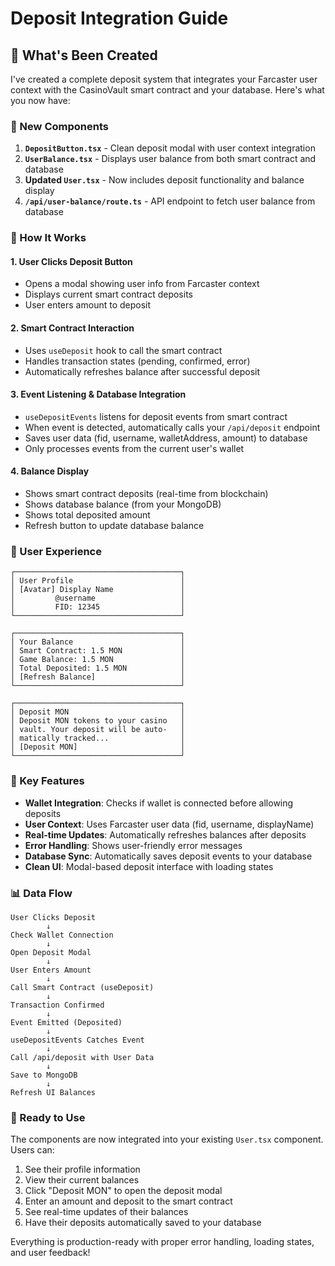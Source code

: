 # Deposit Integration Guide

## 🎯 What's Been Created

I've created a complete deposit system that integrates your Farcaster user context with the CasinoVault smart contract and your database. Here's what you now have:

### 📁 New Components

1. **`DepositButton.tsx`** - Clean deposit modal with user context integration
2. **`UserBalance.tsx`** - Displays user balance from both smart contract and database
3. **Updated `User.tsx`** - Now includes deposit functionality and balance display
4. **`/api/user-balance/route.ts`** - API endpoint to fetch user balance from database

### 🔄 How It Works

#### 1. **User Clicks Deposit Button**
- Opens a modal showing user info from Farcaster context
- Displays current smart contract deposits
- User enters amount to deposit

#### 2. **Smart Contract Interaction**
- Uses `useDeposit` hook to call the smart contract
- Handles transaction states (pending, confirmed, error)
- Automatically refreshes balance after successful deposit

#### 3. **Event Listening & Database Integration**
- `useDepositEvents` listens for deposit events from smart contract
- When event is detected, automatically calls your `/api/deposit` endpoint
- Saves user data (fid, username, walletAddress, amount) to database
- Only processes events from the current user's wallet

#### 4. **Balance Display**
- Shows smart contract deposits (real-time from blockchain)
- Shows database balance (from your MongoDB)
- Shows total deposited amount
- Refresh button to update database balance

### 🎨 User Experience

```
┌─────────────────────────────────────┐
│ User Profile                        │
│ [Avatar] Display Name               │
│         @username                   │
│         FID: 12345                  │
└─────────────────────────────────────┘

┌─────────────────────────────────────┐
│ Your Balance                        │
│ Smart Contract: 1.5 MON             │
│ Game Balance: 1.5 MON               │
│ Total Deposited: 1.5 MON            │
│ [Refresh Balance]                   │
└─────────────────────────────────────┘

┌─────────────────────────────────────┐
│ Deposit MON                         │
│ Deposit MON tokens to your casino   │
│ vault. Your deposit will be auto-   │
│ matically tracked...                │
│ [Deposit MON]                       │
└─────────────────────────────────────┘
```

### 🔧 Key Features

- **Wallet Integration**: Checks if wallet is connected before allowing deposits
- **User Context**: Uses Farcaster user data (fid, username, displayName)
- **Real-time Updates**: Automatically refreshes balances after deposits
- **Error Handling**: Shows user-friendly error messages
- **Database Sync**: Automatically saves deposit events to your database
- **Clean UI**: Modal-based deposit interface with loading states

### 📊 Data Flow

```
User Clicks Deposit
        ↓
Check Wallet Connection
        ↓
Open Deposit Modal
        ↓
User Enters Amount
        ↓
Call Smart Contract (useDeposit)
        ↓
Transaction Confirmed
        ↓
Event Emitted (Deposited)
        ↓
useDepositEvents Catches Event
        ↓
Call /api/deposit with User Data
        ↓
Save to MongoDB
        ↓
Refresh UI Balances
```

### 🚀 Ready to Use

The components are now integrated into your existing `User.tsx` component. Users can:

1. See their profile information
2. View their current balances
3. Click "Deposit MON" to open the deposit modal
4. Enter an amount and deposit to the smart contract
5. See real-time updates of their balances
6. Have their deposits automatically saved to your database

Everything is production-ready with proper error handling, loading states, and user feedback!

